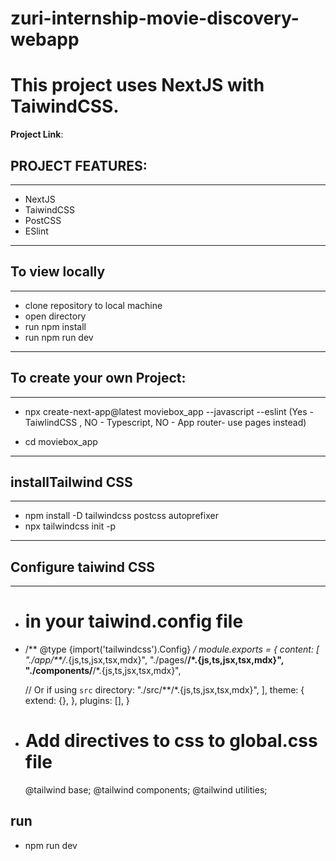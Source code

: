 # zuri-internship-movie-discovery-webapp

# This project uses NextJS with TaiwindCSS.
**Project Link**: 

## PROJECT FEATURES:

----------------------------------------------------------------
- NextJS
- TaiwindCSS
- PostCSS
- ESlint

----------------------------------------------------------------
## To view locally
----------------------------------------------------------------

- clone repository to local machine
- open directory
- run npm install
- run npm run dev 

----------------------------------------------------------------
## To create your own Project:
----------------------------------------------------------------
- npx create-next-app@latest moviebox_app --javascript --eslint 
(Yes - TaiwlindCSS , NO - Typescript, NO - App router- use pages instead)

- cd moviebox_app

----------------------------------------------------------------
## installTailwind CSS
----------------------------------------------------------------
- npm install -D tailwindcss postcss autoprefixer
- npx tailwindcss init -p

----------------------------------------------------------------
## Configure taiwind CSS
----------------------------------------------------------------

- # in your taiwind.config file
 - /** @type {import('tailwindcss').Config} */
module.exports = {
  content: [
    "./app/**/*.{js,ts,jsx,tsx,mdx}",
    "./pages/**/*.{js,ts,jsx,tsx,mdx}",
    "./components/**/*.{js,ts,jsx,tsx,mdx}",
 
    // Or if using `src` directory:
    "./src/**/*.{js,ts,jsx,tsx,mdx}",
  ],
  theme: {
    extend: {},
  },
  plugins: [],
}

- # Add directives to css to global.css file
  @tailwind base;
 @tailwind components;
 @tailwind utilities;

## run 
- npm run dev
